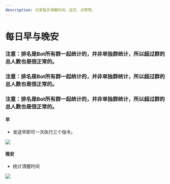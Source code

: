 ```yaml
---
description: 记录每天清醒时间，送花，点赞等。
---
```


# 每日早与晚安

### 注意：排名是Bot所有群一起统计的，并非单独群统计，所以超过群的总人数也是很正常的。

### 注意：排名是Bot所有群一起统计的，并非单独群统计，所以超过群的总人数也是很正常的。

### 注意：排名是Bot所有群一起统计的，并非单独群统计，所以超过群的总人数也是很正常的。

#### 早

* 发送早即可一次执行三个指令。

![](../../.gitbook/assets/IMG\_20210307\_230623.jpg)

#### 晚安

* 统计清醒时间

![](../../.gitbook/assets/IMG\_20210307\_230715.jpg)
